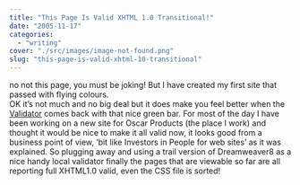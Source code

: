 ```yaml
---
title: "This Page Is Valid XHTML 1.0 Transitional!"
date: "2005-11-17"
categories: 
  - "writing"
cover: "./src/images/image-not-found.png"
slug: "this-page-is-valid-xhtml-10-transitional"
---
```


no not this page, you must be joking! But I have created my first site that passed with flying colours.  
OK it’s not much and no big deal but it does make you feel better when the [Validator](http://validator.w3.org) comes back with that nice green bar. For most of the day I have been working on a new site for Oscar Products (the place I work) and thought it would be nice to make it all valid now, it looks good from a business point of view, ‘bit like Investors in People for web sites’ as it was explained. So plugging away and using a trail version of Dreamweaver8 as a nice handy local validator finally the pages that are viewable so far are all reporting full XHTML1.0 valid, even the CSS file is sorted!
